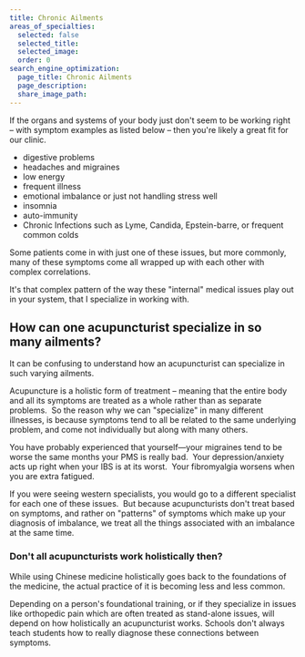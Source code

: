 ```yaml
---
title: Chronic Ailments
areas_of_specialties:
  selected: false
  selected_title:
  selected_image:
  order: 0
search_engine_optimization:
  page_title: Chronic Ailments
  page_description:
  share_image_path:
---
```


If the organs and systems of your body just don't seem to be working right – with symptom examples as listed below – then you're likely a great fit for our clinic.

* digestive problems
* headaches and migraines
* low energy
* frequent illness
* emotional imbalance or just not handling stress well
* insomnia
* auto-immunity
* Chronic Infections such as Lyme, Candida, Epstein-barre, or frequent common colds

Some patients come in with just one of these issues, but more commonly, many of these symptoms come all wrapped up with each other with complex correlations.

It's that complex pattern of the way these "internal" medical issues play out in your system, that I specialize in working with.

## How can one acupuncturist specialize in so many ailments?

It can be confusing to understand how an acupuncturist can specialize in such varying ailments. &nbsp;

Acupuncture is a holistic form of treatment – meaning that the entire body and all its symptoms are treated as a whole rather than as separate problems.&nbsp; So the reason why we can "specialize" in many different illnesses, is because symptoms tend to all be related to the same underlying problem, and come not individually but along with many others.

You have probably experienced that yourself—your migraines tend to be worse the same months your PMS is really bad.&nbsp; Your depression/anxiety acts up right when your IBS is at its worst.&nbsp; Your fibromyalgia worsens when you are extra fatigued.

If you were seeing western specialists, you would go to a different specialist for each one of these issues.&nbsp; But because acupuncturists don't treat based on symptoms, and rather on "patterns" of symptoms which make up your diagnosis of imbalance, we treat all the things associated with an imbalance at the same time. &nbsp;

### Don't all acupuncturists work holistically then?

While using Chinese medicine holistically goes back to the foundations of the medicine, the actual practice of it is becoming less and less common.

Depending on a person's foundational training, or if they specialize in issues like orthopedic pain which are often treated as stand-alone issues, will depend on how holistically an acupuncturist works. Schools don't always teach students how to really diagnose these connections between symptoms.

&nbsp;

&nbsp;

&nbsp;

&nbsp;

&nbsp;

&nbsp;
